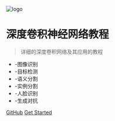 ![logo](_media/icon.svg)

# 深度卷积神经网络教程
<!-- ## DeepLearning-CNN -->

> 详细的深度卷积网络及其应用的教程

* -图像识别
* -目标检测
* -语义分割
* -实例分割
* -人脸识别
* -生成对抗


[GitHub](https://github.com/DataXujing/CNN-paper2)
[Get Started](/zh-cn/index)